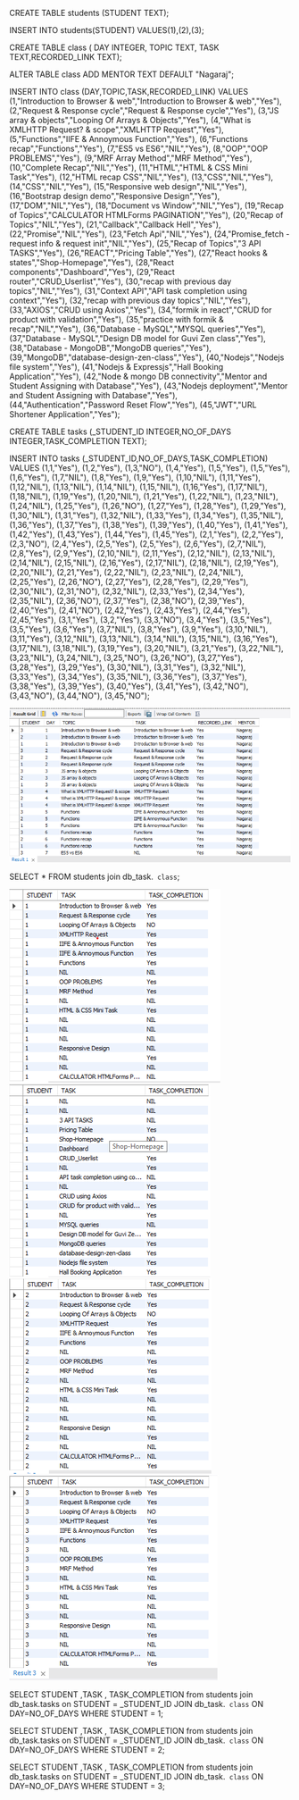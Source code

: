 
CREATE TABLE students
(STUDENT TEXT);

INSERT INTO
students(STUDENT)
VALUES(1),(2),(3);

CREATE TABLE class
( DAY INTEGER, TOPIC TEXT, TASK TEXT,RECORDED_LINK TEXT);

ALTER TABLE class 
ADD MENTOR TEXT 
DEFAULT "Nagaraj";

INSERT INTO 
class (DAY,TOPIC,TASK,RECORDED_LINK)
VALUES
(1,"Introduction to Browser & web","Introduction to Browser & web","Yes"),
(2,"Request & Response cycle","Request & Response cycle","Yes"), 
(3,"JS array & objects","Looping Of Arrays & Objects","Yes"), 
(4,"What is XMLHTTP Request? & scope","XMLHTTP Request","Yes"), 
(5,"Functions","IIFE & Annoymous Function","Yes"), 
(6,"Functions recap","Functions","Yes"), 
(7,"ES5 vs ES6","NIL","Yes"), 
(8,"OOP","OOP PROBLEMS","Yes"), 
(9,"MRF Array Method","MRF Method","Yes"), 
(10,"Complete Recap","NIL","Yes"), 
(11,"HTML","HTML & CSS Mini Task","Yes"), 
(12,"HTML recap CSS","NIL","Yes"), 
(13,"CSS","NIL","Yes"), 
(14,"CSS","NIL","Yes"), 
(15,"Responsive web design","NIL","Yes"), 
(16,"Bootstrap design demo","Responsive Design","Yes"), 
(17,"DOM","NIL","Yes"), 
(18,"Document vs Window","NIL","Yes"), 
(19,"Recap of Topics","CALCULATOR HTMLForms PAGINATION","Yes"), 
(20,"Recap of Topics","NIL","Yes"), 
(21,"Callback","Callback Hell","Yes"), 
(22,"Promise","NIL","Yes"), 
(23,"Fetch Api","NIL","Yes"), 
(24,"Promise_fetch - request info & request init","NIL","Yes"), 
(25,"Recap of Topics","3 API TASKS","Yes"), 
(26,"REACT","Pricing Table","Yes"), 
(27,"React hooks & states","Shop-Homepage","Yes"), 
(28,"React components","Dashboard","Yes"), 
(29,"React router","CRUD_Userlist","Yes"), 
(30,"recap with previous day topics","NIL","Yes"), 
(31,"Context API","API task completion using context","Yes"), 
(32,"recap with previous day topics","NIL","Yes"), 
(33,"AXIOS","CRUD using Axios","Yes"), 
(34,"formik in react","CRUD for product with validation","Yes"), 
(35,"practice with formik & recap","NIL","Yes"), 
(36,"Database - MySQL","MYSQL queries","Yes"), 
(37,"Database - MySQL","Design DB model for Guvi Zen class","Yes"), 
(38,"Database - MongoDB","MongoDB queries","Yes"), 
(39,"MongoDB","database-design-zen-class","Yes"), 
(40,"Nodejs","Nodejs file system","Yes"), 
(41,"Nodejs & Expressjs","Hall Booking Application","Yes"), 
(42,"Node & mongo DB connectivity","Mentor and Student Assigning with Database","Yes"), 
(43,"Nodejs deployment","Mentor and Student Assigning with Database","Yes"), (44,"Authentication","Password Reset Flow","Yes"), 
(45,"JWT","URL Shortener Application","Yes");

CREATE TABLE tasks
(_STUDENT_ID INTEGER,NO_OF_DAYS INTEGER,TASK_COMPLETION TEXT);

INSERT INTO tasks
(_STUDENT_ID,NO_OF_DAYS,TASK_COMPLETION)
VALUES
(1,1,"Yes"),
(1,2,"Yes"),
(1,3,"NO"),
(1,4,"Yes"),
(1,5,"Yes"),
(1,5,"Yes"),
(1,6,"Yes"),
(1,7,"NIL"),
(1,8,"Yes"),
(1,9,"Yes"),
(1,10,"NIL"),
(1,11,"Yes"),
(1,12,"NIL"),
(1,13,"NIL"),
(1,14,"NIL"),
(1,15,"NIL"),
(1,16,"Yes"),
(1,17,"NIL"),
(1,18,"NIL"),
(1,19,"Yes"),
(1,20,"NIL"),
(1,21,"Yes"),
(1,22,"NIL"),
(1,23,"NIL"),
(1,24,"NIL"),
(1,25,"Yes"),
(1,26,"NO"),
(1,27,"Yes"),
(1,28,"Yes"),
(1,29,"Yes"),
(1,30,"NIL"),
(1,31,"Yes"),
(1,32,"NIL"),
(1,33,"Yes"),
(1,34,"Yes"),
(1,35,"NIL"),
(1,36,"Yes"),
(1,37,"Yes"),
(1,38,"Yes"),
(1,39,"Yes"),
(1,40,"Yes"),
(1,41,"Yes"),
(1,42,"Yes"),
(1,43,"Yes"),
(1,44,"Yes"),
(1,45,"Yes"),
(2,1,"Yes"),
(2,2,"Yes"),
(2,3,"NO"),
(2,4,"Yes"),
(2,5,"Yes"),
(2,5,"Yes"),
(2,6,"Yes"),
(2,7,"NIL"),
(2,8,"Yes"),
(2,9,"Yes"),
(2,10,"NIL"),
(2,11,"Yes"),
(2,12,"NIL"),
(2,13,"NIL"),
(2,14,"NIL"),
(2,15,"NIL"),
(2,16,"Yes"),
(2,17,"NIL"),
(2,18,"NIL"),
(2,19,"Yes"),
(2,20,"NIL"),
(2,21,"Yes"),
(2,22,"NIL"),
(2,23,"NIL"),
(2,24,"NIL"),
(2,25,"Yes"),
(2,26,"NO"),
(2,27,"Yes"),
(2,28,"Yes"),
(2,29,"Yes"),
(2,30,"NIL"),
(2,31,"NO"),
(2,32,"NIL"),
(2,33,"Yes"),
(2,34,"Yes"),
(2,35,"NIL"),
(2,36,"NO"),
(2,37,"Yes"),
(2,38,"NO"),
(2,39,"Yes"),
(2,40,"Yes"),
(2,41,"NO"),
(2,42,"Yes"),
(2,43,"Yes"),
(2,44,"Yes"),
(2,45,"Yes"),
(3,1,"Yes"),
(3,2,"Yes"),
(3,3,"NO"),
(3,4,"Yes"),
(3,5,"Yes"),
(3,5,"Yes"),
(3,6,"Yes"),
(3,7,"NIL"),
(3,8,"Yes"),
(3,9,"Yes"),
(3,10,"NIL"),
(3,11,"Yes"),
(3,12,"NIL"),
(3,13,"NIL"),
(3,14,"NIL"),
(3,15,"NIL"),
(3,16,"Yes"),
(3,17,"NIL"),
(3,18,"NIL"),
(3,19,"Yes"),
(3,20,"NIL"),
(3,21,"Yes"),
(3,22,"NIL"),
(3,23,"NIL"),
(3,24,"NIL"),
(3,25,"NO"),
(3,26,"NO"),
(3,27,"Yes"),
(3,28,"Yes"),
(3,29,"Yes"),
(3,30,"NIL"),
(3,31,"Yes"),
(3,32,"NIL"),
(3,33,"Yes"),
(3,34,"Yes"),
(3,35,"NIL"),
(3,36,"Yes"),
(3,37,"Yes"),
(3,38,"Yes"),
(3,39,"Yes"),
(3,40,"Yes"),
(3,41,"Yes"),
(3,42,"NO"),
(3,43,"NO"),
(3,44,"NO"),
(3,45,"NO");


<img src="img1.png" alt=""/>

SELECT * FROM students join db_task.` class`;

<img src="img2.png" alt=""/>
<img src="img3.png" alt=""/>
<img src="img4.png" alt=""/>
<img src="img5.png" alt=""/>

SELECT STUDENT ,TASK , TASK_COMPLETION from students join db_task.tasks on STUDENT = _STUDENT_ID JOIN db_task.` class` ON DAY=NO_OF_DAYS WHERE STUDENT = 1;

SELECT STUDENT ,TASK , TASK_COMPLETION from students join db_task.tasks on STUDENT = _STUDENT_ID JOIN db_task.` class` ON DAY=NO_OF_DAYS WHERE STUDENT = 2;

SELECT STUDENT ,TASK , TASK_COMPLETION from students join db_task.tasks on STUDENT = _STUDENT_ID JOIN db_task.` class` ON DAY=NO_OF_DAYS WHERE STUDENT = 3;   
